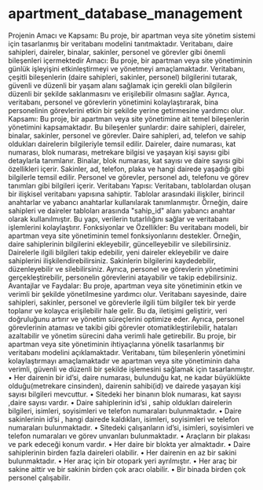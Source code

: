 # apartment_database_management

Projenin Amacı ve Kapsamı:
Bu proje, bir apartman veya site yönetim sistemi için tasarlanmış bir veritabanı modelini tanıtmaktadır. Veritabanı, 
daire sahipleri, daireler, binalar, sakinler, personel ve görevler gibi önemli bileşenleri içermektedir
Amacı:
Bu proje, bir apartman veya site yönetiminin günlük işleyişini etkinleştirmeyi ve yönetmeyi amaçlamaktadır. 
Veritabanı, çeşitli bileşenlerin (daire sahipleri, sakinler, personel) bilgilerini tutarak, güvenli ve düzenli bir yaşam alanı 
sağlamak için gerekli olan bilgilerin düzenli bir şekilde saklanmasını ve erişilebilir olmasını sağlar. Ayrıca, veritabanı, 
personel ve görevlerin yönetimini kolaylaştırarak, bina personelinin görevlerini etkin bir şekilde yerine getirmesine 
yardımcı olur.
Kapsamı:
Bu proje, bir apartman veya site yönetimine ait temel bileşenlerin yönetimini kapsamaktadır. Bu bileşenler şunlardır: 
daire sahipleri, daireler, binalar, sakinler, personel ve görevler. Daire sahipleri, ad, telefon ve sahip oldukları 
dairelerin bilgileriyle temsil edilir. Daireler, daire numarası, kat numarası, blok numarası, metrekare bilgisi ve yaşayan 
kişi sayısı gibi detaylarla tanımlanır. Binalar, blok numarası, kat sayısı ve daire sayısı gibi özellikleri içerir. Sakinler, ad, 
telefon, plaka ve hangi dairede yaşadığı gibi bilgilerle temsil edilir. Personel ve görevler, personel adı, telefonu ve 
görev tanımları gibi bilgileri içerir.
Veritabanı Yapısı:
Veritabanı, tablolardan oluşan bir ilişkisel veritabanı yapısına sahiptir. Tablolar arasındaki ilişkiler, birincil anahtarlar
ve yabancı anahtarlar kullanılarak tanımlanmıştır. Örneğin, daire sahipleri ve daireler tabloları arasında "sahip_id" 
alanı yabancı anahtar olarak kullanılmıştır. Bu yapı, verilerin tutarlılığını sağlar ve veritabanı işlemlerini kolaylaştırır.
Fonksiyonlar ve Özellikler:
Bu veritabanı modeli, bir apartman veya site yönetiminin temel fonksiyonlarını destekler. Örneğin, daire sahiplerinin 
bilgilerini ekleyebilir, güncelleyebilir ve silebilirsiniz. Dairelerle ilgili bilgileri takip edebilir, yeni daireler ekleyebilir ve 
daire sahiplerini ilişkilendirebilirsiniz. Sakinlerin bilgilerini kaydedebilir, düzenleyebilir ve silebilirsiniz. Ayrıca, 
personel ve görevlerin yönetimini gerçekleştirebilir, personelin görevlerini atayabilir ve takip edebilirsiniz.
Avantajlar ve Faydalar:
Bu proje, apartman veya site yönetiminin etkin ve verimli bir şekilde yönetilmesine yardımcı olur. Veritabanı 
sayesinde, daire sahipleri, sakinler, personel ve görevlerle ilgili tüm bilgiler tek bir yerde toplanır ve kolayca erişilebilir 
hale gelir. Bu da, iletişimi geliştirir, veri doğruluğunu artırır ve yönetim süreçlerini optimize eder. Ayrıca, personel 
görevlerinin ataması ve takibi gibi görevler otomatikleştirilebilir, hataları azaltabilir ve yönetim sürecini daha verimli 
hale getirebilir.
Bu proje, bir apartman veya site yönetiminin ihtiyaçlarına yönelik tasarlanmış bir veritabanı modelini açıklamaktadır. 
Veritabanı, tüm bileşenlerin yönetimini kolaylaştırmayı amaçlamaktadır ve apartman veya site yönetiminin daha 
verimli, güvenli ve düzenli bir şekilde işlemesini sağlamak için tasarlanmıştır.
• Her dairenin bir id’si, daire numarası, bulunduğu kat, ne kadar büyüklükte olduğu(metrekare cinsinden), 
dairenin sahibi(id) ve dairede yaşayan kişi sayısı bilgileri mevcuttur.
• Sitedeki her binanın blok numarası, kat sayısı ,daire sayısı vardır.
• Daire sahiplerinin id’si , sahip oldukları dairelerin bilgileri, isimleri, soyisimleri ve telefon numaraları 
bulunmaktadır.
• Daire sakinlerinin id’si , hangi dairede kaldıkları, isimleri, soyisimleri ve telefon numaraları bulunmaktadır.
• Sitedeki çalışanların id’si, isimleri, soyisimleri ve telefon numaraları ve görev unvanları bulunmaktadır.
• Araçların bir plakası ve park edeceği konum vardır.
• Her daire bir blokta yer almaktadır.
• Daire sahiplerinin birden fazla daireleri olabilir.
• Her dairenin en az bir sakini bulunmaktadır.
• Her araç için bir otopark yeri ayrılmıştır.
• Her araç bir sakine aittir ve bir sakinin birden çok aracı olabilir.
• Bir binada birden çok personel çalışabilir.
